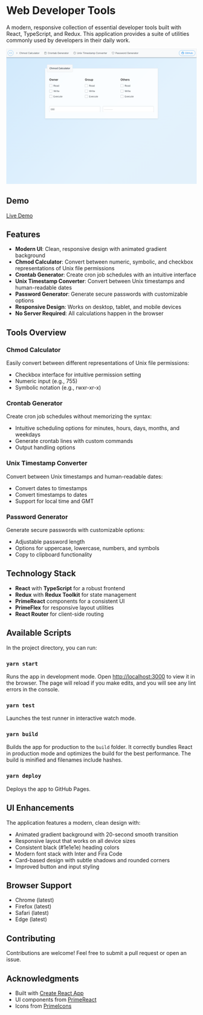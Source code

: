 # Web Developer Tools

A modern, responsive collection of essential developer tools built with React, TypeScript, and Redux. This application provides a suite of utilities commonly used by developers in their daily work.

![Web Developer Tools Screenshot](img.png)

## Demo

[Live Demo](https://coderberg.github.io/web-developer-tools/)

## Features

- **Modern UI**: Clean, responsive design with animated gradient background
- **Chmod Calculator**: Convert between numeric, symbolic, and checkbox representations of Unix file permissions
- **Crontab Generator**: Create cron job schedules with an intuitive interface
- **Unix Timestamp Converter**: Convert between Unix timestamps and human-readable dates
- **Password Generator**: Generate secure passwords with customizable options
- **Responsive Design**: Works on desktop, tablet, and mobile devices
- **No Server Required**: All calculations happen in the browser

## Tools Overview

### Chmod Calculator
Easily convert between different representations of Unix file permissions:
- Checkbox interface for intuitive permission setting
- Numeric input (e.g., 755)
- Symbolic notation (e.g., rwxr-xr-x)

### Crontab Generator
Create cron job schedules without memorizing the syntax:
- Intuitive scheduling options for minutes, hours, days, months, and weekdays
- Generate crontab lines with custom commands
- Output handling options

### Unix Timestamp Converter
Convert between Unix timestamps and human-readable dates:
- Convert dates to timestamps
- Convert timestamps to dates
- Support for local time and GMT

### Password Generator
Generate secure passwords with customizable options:
- Adjustable password length
- Options for uppercase, lowercase, numbers, and symbols
- Copy to clipboard functionality

## Technology Stack

- **React** with **TypeScript** for a robust frontend
- **Redux** with **Redux Toolkit** for state management
- **PrimeReact** components for a consistent UI
- **PrimeFlex** for responsive layout utilities
- **React Router** for client-side routing

## Available Scripts

In the project directory, you can run:

### `yarn start`

Runs the app in development mode. Open [http://localhost:3000](http://localhost:3000) to view it in the browser. The page will reload if you make edits, and you will see any lint errors in the console.

### `yarn test`

Launches the test runner in interactive watch mode.

### `yarn build`

Builds the app for production to the `build` folder. It correctly bundles React in production mode and optimizes the build for the best performance. The build is minified and filenames include hashes.

### `yarn deploy`

Deploys the app to GitHub Pages.

## UI Enhancements

The application features a modern, clean design with:
- Animated gradient background with 20-second smooth transition
- Responsive layout that works on all device sizes
- Consistent black (#1e1e1e) heading colors
- Modern font stack with Inter and Fira Code
- Card-based design with subtle shadows and rounded corners
- Improved button and input styling

## Browser Support

- Chrome (latest)
- Firefox (latest)
- Safari (latest)
- Edge (latest)

## Contributing

Contributions are welcome! Feel free to submit a pull request or open an issue.


## Acknowledgments

- Built with [Create React App](https://github.com/facebook/create-react-app)
- UI components from [PrimeReact](https://www.primefaces.org/primereact/)
- Icons from [PrimeIcons](https://www.primefaces.org/primeicons/)
